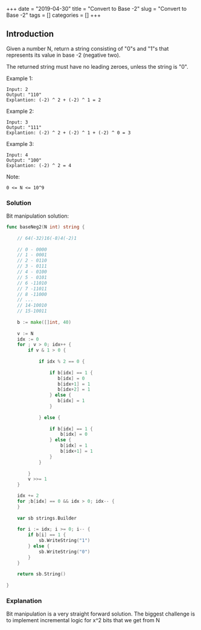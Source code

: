 +++
date = "2019-04-30"
title = "Convert to Base -2"
slug = "Convert to Base -2"
tags = []
categories = []
+++

## Introduction

Given a number N, return a string consisting of "0"s and "1"s that represents its value in base -2 (negative two).

The returned string must have no leading zeroes, unless the string is "0".

 

Example 1:
```
Input: 2
Output: "110"
Explantion: (-2) ^ 2 + (-2) ^ 1 = 2
```

Example 2:
```
Input: 3
Output: "111"
Explantion: (-2) ^ 2 + (-2) ^ 1 + (-2) ^ 0 = 3
```

Example 3:
```
Input: 4
Output: "100"
Explantion: (-2) ^ 2 = 4
```

Note:
```
0 <= N <= 10^9
```

### Solution

Bit manipulation solution:
``` go
func baseNeg2(N int) string {
    
    // 64(-32)16(-8)4(-2)1
    
    // 0 - 0000
    // 1 - 0001
    // 2 - 0110
    // 3 - 0111
    // 4 - 0100
    // 5 - 0101
    // 6 -11010 
    // 7 -11011  
    // 8 -11000
    // ...
    // 14-10010
    // 15-10011
    
    b := make([]int, 40)
    
    v := N
    idx := 0
    for ; v > 0; idx++ {
        if v & 1 > 0 {
            
            if idx % 2 == 0 {
                
                if b[idx] == 1 {
                   b[idx] = 0
                   b[idx+1] = 1
                   b[idx+2] = 1                    
                } else {
                   b[idx] = 1
                }
                
            } else {
                
                if b[idx] == 1 {
                    b[idx] = 0
                } else {
                    b[idx] = 1
                    b[idx+1] = 1
                }
            }
      
        } 
        v >>= 1
    }    

    idx += 2
    for ;b[idx] == 0 && idx > 0; idx-- {
    }
    
    var sb strings.Builder
    
    for i := idx; i >= 0; i-- {
        if b[i] == 1 {
            sb.WriteString("1")
        } else {
            sb.WriteString("0") 
        }
    }
    
    return sb.String()
    
}
```

### Explanation

Bit manipulation is a very straight forward solution. The biggest challenge is to implement incremental logic for x^2 bits that we get from N
